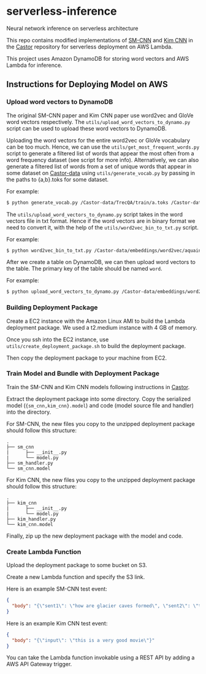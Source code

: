 # serverless-inference

Neural network inference on serverless architecture

This repo contains modified implementations of [SM-CNN](https://github.com/castorini/Castor/tree/master/sm_cnn) and [Kim CNN](https://github.com/castorini/Castor/tree/master/kim_cnn) in the [Castor](https://github.com/castorini/Castor/) repository for serverless deployment on AWS Lambda.

This project uses Amazon DynamoDB for storing word vectors and AWS Lambda for inference.

## Instructions for Deploying Model on AWS

### Upload word vectors to DynamoDB

The original SM-CNN paper and Kim CNN paper use word2vec and GloVe word vectors respectively. The `utils/upload_word_vectors_to_dynamo.py` script can be used to upload these word vectors to DynamoDB.

Uploading the word vectors for the entire word2vec or GloVe vocabulary can be too much. Hence, we can use the `utils/get_most_frequent_words.py` script to generate a filtered list of words that appear the most often from a word frequency dataset (see script for more info). Alternatively, we can also generate a filtered list of words from a set of unique words that appear in some dataset on [Castor-data](https://git.uwaterloo.ca/jimmylin/Castor-data) using `utils/generate_vocab.py` by passing in the paths to {a,b}.toks for some dataset.

For example:

```bash
$ python generate_vocab.py /Castor-data/TrecQA/train/a.toks /Castor-data/TrecQA/train/b.toks TrecQA-train-vocab.txt
```

The `utils/upload_word_vectors_to_dynamo.py` script takes in the word vectors file in txt format. Hence if the word vectors are in binary format we need to convert it, with the help of the `utils/word2vec_bin_to_txt.py` script.

For example:

```bash
$ python word2vec_bin_to_txt.py /Castor-data/embeddings/word2vec/aquaint+wiki.txt.gz.ndim\=50.bin /Castor-data/embeddings/word2vec/aquaint+wiki.txt.gz.ndim\=50.txt
```

After we create a table on DynamoDB, we can then upload word vectors to the table. The primary key of the table should be named `word`.

For example:

```bash
$ python upload_word_vectors_to_dynamo.py /Castor-data/embeddings/word2vec/aquaint+wiki.txt.gz.ndim\=50.txt word2vec --wordlist TrecQA-train-vocab.txt
```

### Building Deployment Package

Create a EC2 instance with the Amazon Linux AMI to build the Lambda deployment package. We used a t2.medium instance with 4 GB of memory.

Once you ssh into the EC2 instance, use `utils/create_deployment_package.sh` to build the deployment package.

Then copy the deployment package to your machine from EC2.

### Train Model and Bundle with Deployment Package

Train the SM-CNN and Kim CNN models following instructions in [Castor](https://github.com/castorini/Castor/).

Extract the deployment package into some directory. Copy the serialized model (`{sm_cnn,kim_cnn}.model`) and code (model source file and handler) into the directory.

For SM-CNN, the new files you copy to the unzipped deployment package should follow this structure:

```
.
├── sm_cnn
|      ├── __init__.py
|      └── model.py
├── sm_handler.py
└── sm_cnn.model
```

For Kim CNN, the new files you copy to the unzipped deployment package should follow this structure:

```
.
├── kim_cnn
|      ├── __init__.py
|      └── model.py
├── kim_handler.py
└── kim_cnn.model
```

Finally, zip up the new deployment package with the model and code.

### Create Lambda Function

Upload the deployment package to some bucket on S3.

Create a new Lambda function and specify the S3 link.

Here is an example SM-CNN test event:

```json
{
  "body": "{\"sent1\": \"how are glacier caves formed\", \"sent2\": \"the ice facade is approximately 60 m high\"}"
}
```

Here is an example Kim CNN test event:

```json
{
  "body": "{\"input\": \"this is a very good movie\"}"
}
```

You can take the Lambda function invokable using a REST API by adding a AWS API Gateway trigger.
